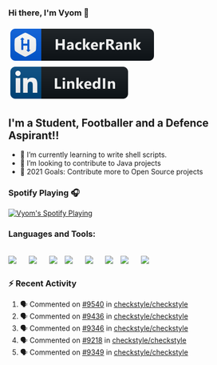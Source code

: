 ### Hi there, I'm Vyom 👋

<a href="https://www.hackerrank.com/VyomYadav">
    <img src="https://github.com/MikeCodesDotNET/ColoredBadges/blob/master/svg/dev/services/hackerrank.svg" alt="hackerrank" style="vertical-align:top; margin:6px 4px">
</a> 
<a href="https://www.linkedin.com/in/vyom-yadav-66a97918b/">
    <img src="https://github.com/MikeCodesDotNET/ColoredBadges/blob/master/svg/social/linkedin.svg" alt="gitter" style="vertical-align:top; margin:6px 4px">
</a>  

## I'm a Student, Footballer and a Defence Aspirant!!

- 🌱 I’m currently learning to write shell scripts.
- 👯 I’m looking to contribute to Java projects
- 🥅 2021 Goals: Contribute more to Open Source projects

### Spotify Playing 🎧

[<img src="https://novatorem-git-master-vyom-yadav.vercel.app/api/spotify" alt="Vyom's Spotify Playing" width="350" />](https://open.spotify.com/user/312oauov5ttlvf6hg6yygyiz3m4m)


### Languages and Tools:

<img src="https://qph.fs.quoracdn.net/main-qimg-48b7a3d8958565e7aa3ad4dbf2312770.webp" height="30"> &nbsp; &nbsp;  <img src="https://www.techbaz.org/Course/img/c-logo.png" height="30"> &nbsp; &nbsp;  <img src="https://image.flaticon.com/icons/png/512/25/25231.png" height="30"> &nbsp; <img src="https://upload.wikimedia.org/wikipedia/commons/thumb/d/d5/IntelliJ_IDEA_Logo.svg/1024px-IntelliJ_IDEA_Logo.svg.png" height="30"> &nbsp; &nbsp; <img src="https://www.tinkercad.com/favicon.ico" height="30"> &nbsp; &nbsp;  <img src="https://upload.wikimedia.org/wikipedia/commons/thumb/e/e0/Git-logo.svg/1280px-Git-logo.svg.png" height="25">&nbsp; &nbsp;<img src="https://upload.wikimedia.org/wikipedia/commons/thumb/c/c3/Python-logo-notext.svg/1200px-Python-logo-notext.svg.png" height="25"> &nbsp; &nbsp; <img src="https://www.djangoproject.com/m/img/logos/django-logo-negative.png" height="25">
---

### :zap: Recent Activity

<!--START_SECTION:activity-->
1. 🗣 Commented on [#9540](https://github.com/checkstyle/checkstyle/issues/9540) in [checkstyle/checkstyle](https://github.com/checkstyle/checkstyle)
2. 🗣 Commented on [#9436](https://github.com/checkstyle/checkstyle/issues/9436) in [checkstyle/checkstyle](https://github.com/checkstyle/checkstyle)
3. 🗣 Commented on [#9346](https://github.com/checkstyle/checkstyle/issues/9346) in [checkstyle/checkstyle](https://github.com/checkstyle/checkstyle)
4. 🗣 Commented on [#9218](https://github.com/checkstyle/checkstyle/issues/9218) in [checkstyle/checkstyle](https://github.com/checkstyle/checkstyle)
5. 🗣 Commented on [#9349](https://github.com/checkstyle/checkstyle/issues/9349) in [checkstyle/checkstyle](https://github.com/checkstyle/checkstyle)
<!--END_SECTION:activity-->





